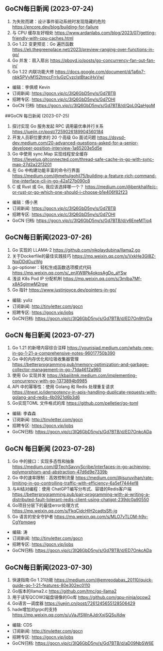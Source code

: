 ## GoCN每日新闻 (2023-07-24)

1. 为失败而建：设计事件驱动系统时发现隐藏的危险 https://encore.dev/blog/building-for-failure
2. 与 CPU 缓存友好相处 https://www.ardanlabs.com/blog/2023/07/getting-friendly-with-cpu-caches.html
3. Go 1.22 变更预览：Go 遍历函数 https://eli.thegreenplace.net/2023/preview-ranging-over-functions-in-go/
4. Go 并发：扇入扇出 https://pboyd.io/posts/go-concurrency-fan-out-fan-in/
5. Go 1.22 内联功能大修 https://docs.google.com/document/d/1a6p7-nbk5PVyM1S2tmccFrrIuGzCyzclstBtaciHxVw/

* 编辑：李俱顺 Kevin
* 订阅新闻: https://gocn.vip/c/3lQ6GbD5ny/s/Gd7BTB
* 招聘专区: https://gocn.vip/c/3lQ6GbD5ny/s/Gd7OHl
* GoCN 归档: https://gocn.vip/c/3lQ6GbD5ny/s/Gd7BTB/d/QoL0QaHgoM


##GoCN 每日新闻 (2023-07-25)

1. 探讨实现 Go 服务发起 RPC 调用最优串并行关系 https://juejin.cn/post/7259026189904560184
2. 开发人员职位要求的 20 个高级 Go 面试问题 https://dsysd-dev.medium.com/20-advanced-questions-asked-for-a-senior-developer-position-interview-1a65203e5d5e
3. Go 中使用 sync.Map 实现线程安全缓存 https://levelup.gitconnected.com/thread-safe-cache-in-go-with-sync-map-27d2a22f3201
4. 在 Go 中构建功能丰富的命令行界面 https://medium.com/@mehulgohil75/building-a-feature-rich-command-line-interface-cli-in-go-42a127b090c8
5. C 或 Rust 或 Go, 我应该选择哪一个？ https://medium.com/@benkhalife/c-or-rust-or-go-which-one-should-i-choose-b1e406f82f23

- 编辑：傅小黑
- 订阅新闻: https://gocn.vip/c/3lQ6GbD5ny/s/Gd7BTB﻿
- 招聘专区: https://gocn.vip/c/3lQ6GbD5ny/s/Gd7OHl﻿
- GoCN 归档: https://gocn.vip/c/3lQ6GbD5ny/s/Gd7BTB/d/v6EneMTjo4


## GoCN每日新闻(2023-07-26)

1. Go 实现的 LLAMA-2  https://github.com/nikolaydubina/llama2.go
2. 关于Dockerfile的最佳实践技巧 https://mp.weixin.qq.com/s/VxkHe3GI8Z-NqjDDdGuzWg
3. go-optioner：轻松生成函数选项模式代码 https://mp.weixin.qq.com/s/_enXW8Pk4okosAgDo_aYSw
4. 浅谈 K8s Pod IP 分配机制 https://mp.weixin.qq.com/s/3mIba7Mf-x8ASgImwM2rgw
5. Go 指针 https://www.justinjoyce.dev/pointers-in-go/

* 编辑: yuliz
* 订阅新闻: http://tinyletter.com/gocn
* 招聘专区: https://gocn.vip/jobs
* GoCN归档: https://gocn.vip/c/3lQ6GbD5ny/s/Gd7BTB/d/ED7On9hVDa

## GoCN 每日新闻 (2023-07-27)
 
1. Go 1.21 的新增内容综合注释 https://younisjad.medium.com/whats-new-in-go-1-21-a-comprehensive-notes-96017750b390
2. Go 中的内存优化和垃圾收集器管理 https://betterprogramming.pub/memory-optimization-and-garbage-collector-management-in-go-71da4612a960
3. 使用 Go 实现并发 https://kbaiiitmk.medium.com/implementing-concurrency-with-go-1373894b9985
4. API 中的幂等性：使用 Golang 和 Redis 处理重复请求 https://itnext.io/idempotency-in-apis-handling-duplicate-requests-with-golang-and-redis-4b0921d6b3d6
5. Go实现TOML 文件格式的库 https://github.com/pelletier/go-toml

- 编辑: 李森森
- 订阅新闻: http://tinyletter.com/gocn
- 招聘专区: https://gocn.vip/jobs
- GoCN归档: https://gocn.vip/c/3lQ6GbD5ny/s/Gd7BTB/d/ED7OnkcADa 

## GoCN 每日新闻 (2023-07-28)
 
1. Go 中的接口：实现多态性和抽象 https://medium.com/@TechSavvyScribe/interfaces-in-go-achieving-polymorphism-and-abstraction-47d6d9e7339b
2. Go 中的速率限制：高效控制流量 https://medium.com/@isuruvihan/rate-limiting-in-go-controlling-traffic-with-efficiency-6a5ef7444ef8
3. 与AI结对编程：使用 ChatGPT编写分布式、容错的Redis客户端 https://betterprogramming.pub/pair-programming-with-ai-writing-a-distributed-fault-tolerant-redis-client-using-chatgpt-239dc0a90550
4. Go项目分层下的最佳error处理方式 https://mp.weixin.qq.com/s/FkqCidcHlH2cadtsSft-ig
5. Go 语言的安全守护者 https://mp.weixin.qq.com/s/MLO7vTLOM-h9v-CgYpmqwg

- 编辑: 涛
- 订阅新闻: http://tinyletter.com/gocn
- 招聘专区: https://gocn.vip/jobs
- GoCN归档: https://gocn.vip/c/3lQ6GbD5ny/s/Gd7BTB/d/ED7OnkcADa
  
## GoCN每日新闻(2023-07-30)

1. 快速指南:Go 1.21功能 https://medium.com/@emreodabas_20110/quick-guide-go-1-21-features-80e302ec0110
2. Go版本的llama2.c https://github.com/tmc/go-llama2
3. 用于读写QCOW2磁盘镜像的Go库 https://github.com/gpu-ninja/qcow2
4. Go语言—调度器 https://juejin.cn/post/7261245655128506429
5. hade增加对grpc的支持 https://mp.weixin.qq.com/s/uVaJfSWnAJdrXxjSQSuXdw

* 编辑: CDS
* 订阅新闻: http://tinyletter.com/gocn
* 招聘专区: https://gocn.vip/jobs
* GoCN归档: https://gocn.vip/c/3lQ6GbD5ny/s/Gd7BTB/d/aD09NbSW6E

